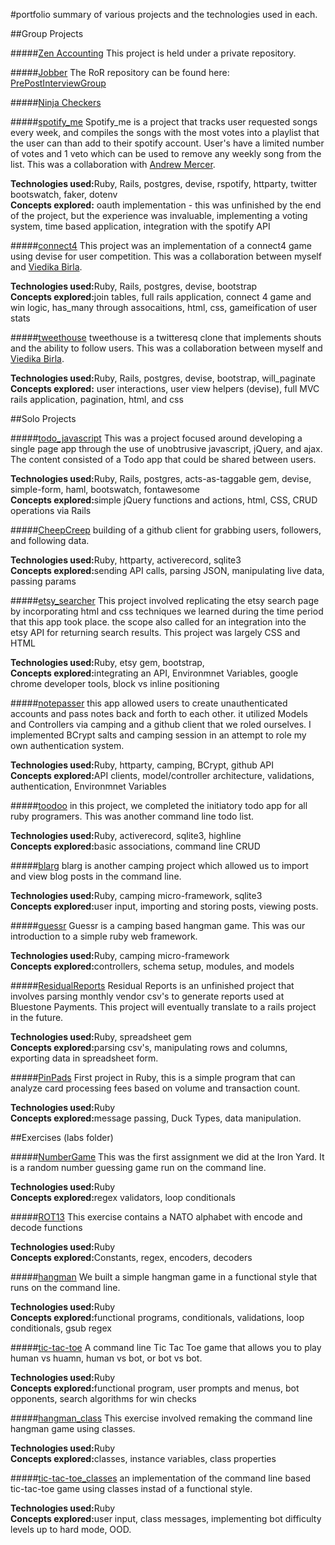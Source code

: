 #portfolio
summary of various projects and the technologies used in each.

##Group Projects

#####[Zen Accounting](http://development.bholben-zen.divshot.io/)
This project is held under a private repository.


#####[Jobber](http://development.bholben-jobber.divshot.io/#/signin)
The RoR repository can be found here: [PrePostInterviewGroup](https://github.com/PrePostInterviewGroup/PrePostInterviewGroup)


#####[Ninja Checkers](https://github.com/brossetti1/Checkers_RB)


#####[spotify_me](https://github.com/brossetti1/spotify_me)
Spotify_me is a project that tracks user requested songs every week, and compiles the songs with the most votes into a playlist that the user can than add to their spotify account. User's have a limited number of votes and 1 veto which can be used to remove any weekly song from the list. This was a collaboration with [Andrew Mercer](https://github.com/chubeesah).

<strong>Technologies used:</strong>Ruby, Rails, postgres, devise, rspotify, httparty, twitter bootswatch, faker, dotenv<br>
<strong>Concepts explored:</strong> oauth implementation - this was unfinished by the end of the project, but the experience was invaluable, implementing a voting system, time based application, integration with the spotify API

#####[connect4](https://github.com/brossetti1?tab=repositories)
This project was an implementation of a connect4 game using devise for user competition. This was a collaboration between myself and [Viedika Birla](https://github.com/birla22v).

<strong>Technologies used:</strong>Ruby, Rails, postgres, devise, bootstrap<br>
<strong>Concepts explored:</strong>join tables, full rails application, connect 4 game and win logic, has_many through assocaitions, html, css, gameification of user stats


#####[tweethouse](https://github.com/brossetti1/tweethouse)
tweethouse is a twitteresq clone that implements shouts and the ability to follow users. This was a collaboration between myself and [Viedika Birla](https://github.com/birla22v).

<strong>Technologies used:</strong>Ruby, Rails, postgres, devise, bootstrap, will_paginate<br>
<strong>Concepts explored:</strong> user interactions, user view helpers (devise), full MVC rails application, pagination, html, and css



##Solo Projects


#####[todo_javascript](https://github.com/brossetti1/todo_javascript)
This was a project focused around developing a single page app through the use of unobtrusive javascript, jQuery, and ajax. The content consisted of a Todo app that could be shared between users.

<strong>Technologies used:</strong>Ruby, Rails, postgres, acts-as-taggable gem, devise, simple-form, haml, bootswatch, fontawesome<br>
<strong>Concepts explored:</strong>simple jQuery functions and actions, html, CSS, CRUD operations via Rails


#####[CheepCreep](https://github.com/brossetti1/CheepCreep)
building of a github client for grabbing users, followers, and following data. 

<strong>Technologies used:</strong>Ruby, httparty, activerecord, sqlite3 <br>
<strong>Concepts explored:</strong>sending API calls, parsing JSON, manipulating live data, passing params


#####[etsy_searcher](https://github.com/brossetti1/etsy_searcher)
This project involved replicating the etsy search page by incorporating html and css techniques we learned during the time period that this app took place. the scope also called for an integration into the etsy API for returning search results. This project was largely CSS and HTML


<strong>Technologies used:</strong>Ruby, etsy gem, bootstrap, <br>
<strong>Concepts explored:</strong>integrating an API, Environmnet Variables, google chrome developer tools, block vs inline positioning


#####[notepasser](https://github.com/brossetti1/notepasser)
this app allowed users to create unauthenticated accounts and pass notes back and forth to each other. it utilized Models and Controllers via camping and a github client that we roled ourselves. I implemented BCrypt salts and camping session in an attempt to role my own authentication system.

<strong>Technologies used:</strong>Ruby, httparty, camping, BCrypt, github API <br>
<strong>Concepts explored:</strong>API clients, model/controller architecture, validations, authentication, Environmnet Variables


#####[toodoo](https://github.com/brossetti1/toodoo)
in this project, we completed the initiatory todo app for all ruby programers. This was another command line todo list.


<strong>Technologies used:</strong>Ruby, activerecord, sqlite3, highline <br>
<strong>Concepts explored:</strong>basic associations, command line CRUD


#####[blarg](https://github.com/brossetti1/blarg)
blarg is another camping project which allowed us to import and view blog posts in the command line.

<strong>Technologies used:</strong>Ruby, camping micro-framework, sqlite3 <br>
<strong>Concepts explored:</strong>user input, importing and storing posts, viewing posts.


#####[guessr](https://github.com/brossetti1/guessr)
Guessr is a camping based hangman game. This was our introduction to a simple ruby web framework. 

<strong>Technologies used:</strong>Ruby, camping micro-framework <br>
<strong>Concepts explored:</strong>controllers, schema setup, modules, and models


#####[ResidualReports](https://github.com/brossetti1/ResidualReports)
Residual Reports is an unfinished project that involves parsing monthly vendor csv's to generate reports used at Bluestone Payments. This project will eventually translate to a rails project in the future.

<strong>Technologies used:</strong>Ruby, spreadsheet gem <br>
<strong>Concepts explored:</strong>parsing csv's, manipulating rows and columns, exporting data in spreadsheet form.


#####[PinPads](https://github.com/brossetti1/PinPads)
First project in Ruby, this is a simple program that can analyze card processing fees based on volume and transaction count. 

<strong>Technologies used:</strong>Ruby <br>
<strong>Concepts explored:</strong>message passing, Duck Types, data manipulation.


##Exercises (labs folder)

#####[NumberGame](https://github.com/brossetti1/labs/tree/master/01-05/complete)
This was the first assignment we did at the Iron Yard. It is a random number guessing game run on the command line.

<strong>Technologies used:</strong>Ruby <br>
<strong>Concepts explored:</strong>regex validators, loop conditionals


#####[ROT13](https://github.com/brossetti1/labs/tree/master/01-06)
This exercise contains a NATO alphabet with encode and decode functions

<strong>Technologies used:</strong>Ruby <br>
<strong>Concepts explored:</strong>Constants, regex, encoders, decoders


#####[hangman](https://github.com/brossetti1/labs/tree/master/01-07)
We built a simple hangman game in a functional style that runs on the command line.

<strong>Technologies used:</strong>Ruby <br>
<strong>Concepts explored:</strong>functional programs, conditionals, validations, loop conditionals, gsub regex


#####[tic-tac-toe](https://github.com/brossetti1/labs/tree/master/01-08)
A command line Tic Tac Toe game that allows you to play human vs huamn, human vs bot, or bot vs bot.

<strong>Technologies used:</strong>Ruby <br>
<strong>Concepts explored:</strong>functional program, user prompts and menus, bot opponents, search algorithms for win checks


#####[hangman_class](https://github.com/brossetti1/labs/tree/master/01-13)
This exercise involved remaking the command line hangman game using classes.

<strong>Technologies used:</strong>Ruby <br>
<strong>Concepts explored:</strong>classes, instance variables, class properties


#####[tic-tac-toe_classes](https://github.com/brossetti1/labs/tree/master/01-15)
an implementation of the command line based tic-tac-toe game using classes instad of a functional style. 

<strong>Technologies used:</strong>Ruby <br>
<strong>Concepts explored:</strong>user input, class messages, implementing bot difficulty levels up to hard mode, OOD.